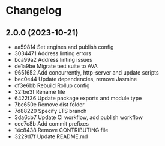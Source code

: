 # Changelog

## 2.0.0 (2023-10-21)

- aa59814 Set engines and publish config
- 3034471 Address linting errors
- bca99a2 Address linting issues
- de1a9be Migrate test suite to AVA
- 9651652 Add concurrently, http-server and update scripts
- bec0e44 Update dependencies, remove Jasmine
- df3e6bb Rebuild Rollup config
- 32fbe3f Rename file
- 6422f36 Update package exports and module type
- 7bc650e Remove dist folder
- 7d88220 Specify LTS branch
- 3da6cb7 Update CI workflow, add publish workflow
- cee7c8b Add commit prefixes
- 14c8438 Remove CONTRIBUTING file
- 3229d7f Update README.md
